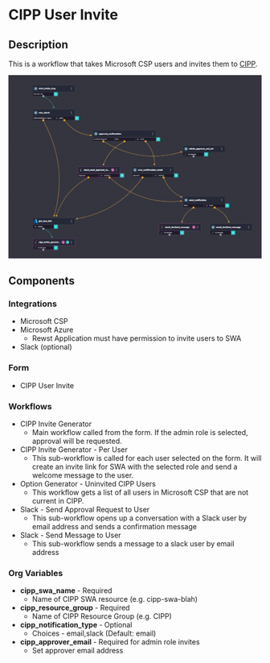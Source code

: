 # CIPP User Invite

## Description

This is a workflow that takes Microsoft CSP users and invites them to [CIPP](https://cipp.app).

![Workflow](./CIPP-Invite-Generator.png)

## Components

### Integrations

- Microsoft CSP
- Microsoft Azure
  - Rewst Application must have permission to invite users to SWA
- Slack (optional)

### Form

- CIPP User Invite

### Workflows

- CIPP Invite Generator
  - Main workflow called from the form. If the admin role is selected, approval will be requested.
- CIPP Invite Generator - Per User
  - This sub-workflow is called for each user selected on the form. It will create an invite link for SWA with the selected role and send a welcome message to the user.
- Option Generator - Uninvited CIPP Users
  - This workflow gets a list of all users in Microsoft CSP that are not current in CIPP.
- Slack - Send Approval Request to User
  - This sub-workflow opens up a conversation with a Slack user by email address and sends a confirmation message
- Slack - Send Message to User
  - This sub-workflow sends a message to a slack user by email address

### Org Variables

- **cipp_swa_name** - Required
  - Name of CIPP SWA resource (e.g. cipp-swa-blah)
- **cipp_resource_group** - Required
  - Name of CIPP Resource Group (e.g. CIPP)
- **cipp_notification_type** - Optional
  - Choices - email,slack (Default: email)
- **cipp_approver_email** - Required for admin role invites
  - Set approver email address
